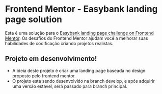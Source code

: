 # Frontend Mentor - Easybank landing page solution

Esta é uma solução para o [Easybank landing page challenge on Frontend Mentor](https://www.frontendmentor.io/challenges/easybank-landing-page-WaUhkoDN). Os desafios do Frontend Mentor ajudam você a melhorar suas habilidades de codificação criando projetos realistas.


## Projeto em desenvolvimento!

- A ideia deste projeto é criar uma landing page baseada no design proposto pelo frontend mentor.
- O projeto esta sendo desenvolvido na branch develop, e após adquirir uma versão estável, será passado para branch principal.

